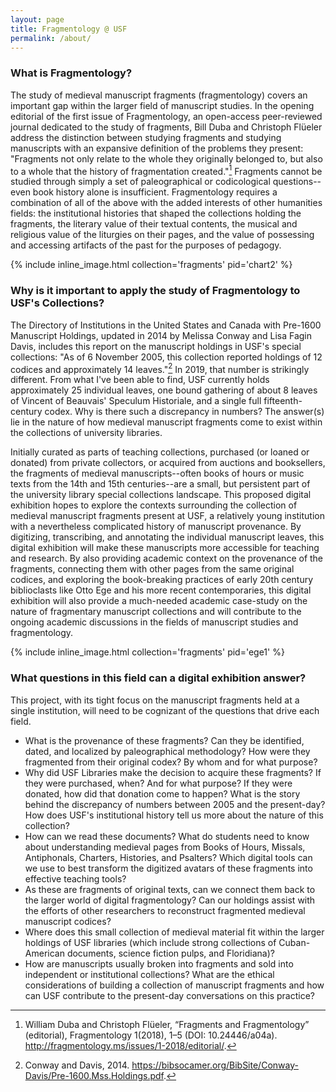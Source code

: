 ```yaml
---
layout: page
title: Fragmentology @ USF
permalink: /about/
---
```


### What is Fragmentology? 
The study of medieval manuscript fragments (fragmentology) covers an important gap within the larger field of manuscript studies. In the opening editorial of the first issue of Fragmentology, an open-access peer-reviewed journal dedicated to the study of fragments, Bill Duba and Christoph Flüeler address the distinction between studying fragments and studying manuscripts with an expansive definition of the problems they present: "Fragments not only relate to the whole they originally belonged to, but also to a whole that the history of fragmentation created."[^1] Fragments cannot be studied through simply a set of paleographical or codicological questions--even book history alone is insufficient. Fragmentology requires a combination of all of the above with the added interests of other humanities fields: the institutional histories that shaped the collections holding the fragments, the literary value of their textual contents, the musical and religious value of the liturgies on their pages, and the value of possessing and accessing artifacts of the past for the purposes of pedagogy. 

{% include inline_image.html collection='fragments' pid='chart2' %}

### Why is it important to apply the study of Fragmentology to USF's Collections?
The Directory of Institutions in the United States and Canada with Pre-1600 Manuscript Holdings, updated in 2014 by Melissa Conway and Lisa Fagin Davis, includes this report on the manuscript holdings in USF's special collections: "As of 6 November 2005, this collection reported holdings of 12 codices and approximately 14 leaves."[^2] In 2019, that number is strikingly different. From what I've been able to find, USF currently holds approximately 25 individual leaves, one bound gathering of about 8 leaves of Vincent of Beauvais' Speculum Historiale, and a single full fifteenth-century codex. Why is there such a discrepancy in numbers? The answer(s) lie in the nature of how medieval manuscript fragments come to exist within the collections of university libraries.

Initially curated as parts of teaching collections, purchased (or loaned or donated) from private collectors, or acquired from auctions and booksellers, the fragments of medieval manuscripts--often books of hours or music texts from the 14th and 15th centuries--are a small, but persistent part of the university library special collections landscape. This proposed digital exhibition hopes to explore the contexts surrounding the collection of medieval manuscript fragments present at USF, a relatively young institution with a nevertheless complicated history of manuscript provenance. By digitizing, transcribing, and annotating the individual manuscript leaves, this digital exhibition will make these manuscripts more accessible for teaching and research. By also providing academic context on the provenance of the fragments, connecting them with other pages from the same original codices, and exploring the book-breaking practices of early 20th century biblioclasts like Otto Ege and his more recent contemporaries, this digital exhibition will also provide a much-needed academic case-study on the nature of fragmentary manuscript collections and will contribute to the ongoing academic discussions in the fields of manuscript studies and fragmentology.

{% include inline_image.html collection='fragments' pid='ege1' %}

### What questions in this field can a digital exhibition answer?
This project, with its tight focus on the manuscript fragments held at a single institution, will need to be cognizant of the questions that drive each field. 

* What is the provenance of these fragments? Can they be identified, dated, and localized by paleographical methodology? How were they fragmented from their original codex? By whom and for what purpose? 
* Why did USF Libraries make the decision to acquire these fragments? If they were purchased, when? And for what purpose? If they were donated, how did that donation come to happen? What is the story behind the discrepancy of numbers between 2005 and the present-day? How does USF's institutional history tell us more about the nature of this collection?
* How can we read these documents? What do students need to know about understanding medieval pages from Books of Hours, Missals, Antiphonals, Charters, Histories, and Psalters? Which digital tools can we use to best transform the digitized avatars of these fragments into effective teaching tools?
* As these are fragments of original texts, can we connect them back to the larger world of digital fragmentology? Can our holdings assist with the efforts of other researchers to reconstruct fragmented medieval manuscript codices?
* Where does this small collection of medieval material fit within the larger holdings of USF libraries (which include strong collections of Cuban-American documents, science fiction pulps, and Floridiana)?
* How are manuscripts usually broken into fragments and sold into independent or institutional collections? What are the ethical considerations of building a collection of manuscript fragments and how can USF contribute to the present-day conversations on this practice?






[^1]: William Duba and Christoph Flüeler, “Fragments and Fragmentology” (editorial), Fragmentology 1(2018), 1–5 (DOI: 10.24446/a04a). http://fragmentology.ms/issues/1-2018/editorial/.
[^2]: Conway and Davis, 2014. https://bibsocamer.org/BibSite/Conway-Davis/Pre-1600.Mss.Holdings.pdf.
